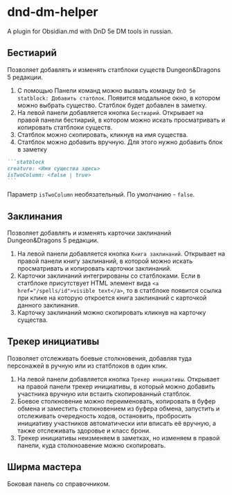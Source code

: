 # dnd-dm-helper
A plugin for Obsidian.md with DnD 5e DM tools in russian.

## Бестиарий

Позволяет добавлять и изменять статблоки существ Dungeon&Dragons 5 редакции.

1. С помощью Панели команд можно вызвать команду `DnD 5e statblock: Добавить статблок`. Появится модальное окно, в котором можно выбрать существо. Статблок будет добавлен в заметку.
2. На левой панели добавляется кнопка `Бестиарий`. Открывает на правой панели бестиарий, в котором можно искать просматривать и копировать статблоки существ.
3. Статблок можно скопировать, кликнув на имя существа.
4. Статблок можно добавить вручную. Для этого нужно добавить блок в заметку
````md
```statblock
creature: <Имя существа здесь>
isTwoColumn: <false | true>
```
````
Параметр `isTwoColumn` необязательный. По умолчанию - `false`.

## Заклинания

Позволяет добавлять и изменять карточки заклинаний Dungeon&Dragons 5 редакции.

1. На левой панели добавляется кнопка `Книга заклинаний`. Открывает на правой панели книгу заклинаний, в которой можно искать просматривать и копировать карточки заклинаний.
2. Карточки заклинаний интегрированы со статблоками. Если в статблоке присутствует HTML элемент вида `<a href="/spells/id">visible text</a>`, то в статблоке появится ссылка при клике на которую откроется книга заклинаний с карточкой данного заклинания.
3. Карточку заклинаний можно скопировать кликнув на карточку существа.

## Трекер инициативы

Позволяет отслеживать боевые столкновения, добавляя туда персонажей в ручную или из статблоков в один клик.

1. На левой панели добавляется кнопка `Трекер инициативы`. Открывает на правой панели трекер инициативы, в который можно добавить участника вручную или встаить скопированный статблок.
2. Боевое столкновение можно переименовать, копировать в буфер обмена  и заместить столкновением из буфера обмена, запустить и отслеживать очередность ходов, остановить, пробросить инициативу участников автоматически или вписать её вручную, а также отслеживать здоровье и класс брони.
3. Трекер инициативы неизменяем в заметках, но изменяем в правой панели, куда столкноавение можно скопировать.

## Ширма мастера

Боковая панель со справочником.
